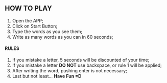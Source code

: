## HOW TO PLAY
1. Open the APP;
2. Click on Start Button;
3. Type the words as you see them;
4. Write as many words as you can in 60 seconds;

#### RULES
1. If you mistake a letter, 5 seconds will be discounted of your time;
2. If you mistake a letter **DO NOT** use backspace, or rule 1 will be applied;
3. After writing the word, pushing enter is not necessary;
4. Last but not least... **Have Fun =D**
